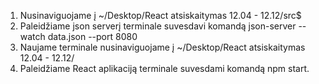 1. Nusinaviguojame į ~/Desktop/React atsiskaitymas 12.04 - 12.12/src$ 
2. Paleidžiame json serverį terminale suvesdavi komandą json-server --watch data.json --port 8080
3. Naujame terminale nusinaviguojame į ~/Desktop/React atsiskaitymas 12.04 - 12.12/
4. Paleidžiame React aplikaciją terminale suvesdami komandą npm start.